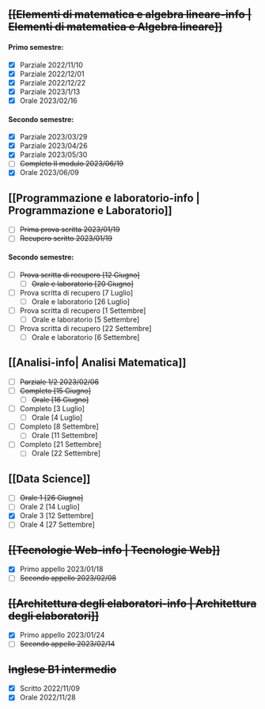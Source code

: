 ## ~~[[Elementi di matematica e algebra lineare-info | Elementi di matematica e Algebra lineare]]~~
#### Primo semestre:
- [x] Parziale 2022/11/10 
- [x] Parziale 2022/12/01
- [x] Parziale 2022/12/22
- [x] Parziale 2023/1/13
- [x] Orale 2023/02/16
#### Secondo semestre:
- [x] Parziale 2023/03/29
- [x] Parziale 2023/04/26
- [x] Parziale 2023/05/30
- [ ] ~~Completo II modulo 2023/06/19~~
- [x] Orale 2023/06/09

## [[Programmazione e laboratorio-info | Programmazione e Laboratorio]]
- [ ] ~~Prima prova scritta 2023/01/19~~
- [ ] ~~Recupero scritto 2023/01/19~~ 
#### Secondo semestre: 
- [ ] ~~Prova scritta di recupero [12 Giugno]~~
	- [ ] ~~Orale e laboratorio [20 Giugno]~~
- [ ] Prova scritta di recupero [7 Luglio]
	- [ ] Orale e laboratorio [26 Luglio]
- [ ] Prova scritta di recupero [1 Settembre]
	- [ ] Orale e laboratorio [5 Settembre]
- [ ] Prova scritta di recupero [22 Settembre]
	- [ ] Orale e laboratorio [6 Settembre]

## [[Analisi-info| Analisi Matematica]]
- [ ] ~~Parziale 1/2 2023/02/06~~
- [ ] ~~Completo [15 Giugno]~~
	- [ ] ~~Orale [16 Giugno]~~
- [ ] Completo [3 Luglio]
	- [ ] Orale [4 Luglio]
- [ ] Completo [8 Settembre]
	- [ ] Orale [11 Settembre]
- [ ] Completo [21 Settembre]
	- [ ] Orale [22 Settembre]

##  [[Data Science]]
- [ ] ~~Orale 1 [26 Giugno]~~
- [ ] Orale 2 [14 Luglio]
- [x] Orale 3 [12 Settembre]
- [ ] Orale 4 [27 Settembre]

##  ~~[[Tecnologie Web-info | Tecnologie Web]]~~
- [x] Primo appello 2023/01/18
- [ ] ~~Secondo appello 2023/02/08~~

## ~~[[Architettura degli elaboratori-info | Architettura degli elaboratori]]~~
- [x] Primo appello 2023/01/24
- [ ] ~~Secondo appello 2023/02/14~~
## ~~Inglese B1 intermedio~~
- [x] Scritto 2022/11/09
- [x] Orale 2022/11/28